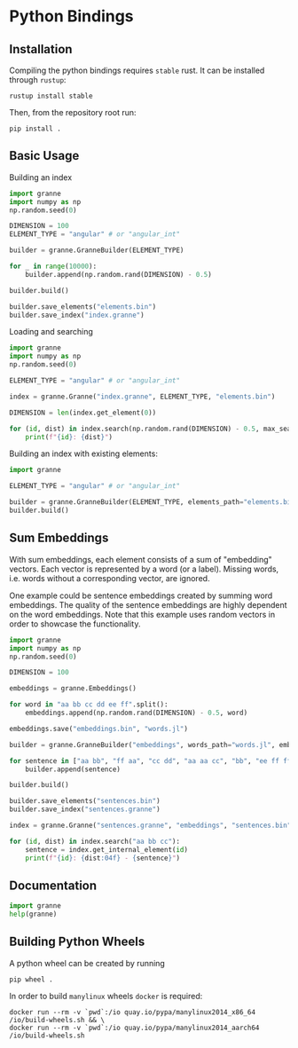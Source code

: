 # Python Bindings

## Installation

Compiling the python bindings requires `stable` rust. It can be installed through `rustup`:
```
rustup install stable
```

Then, from the repository root run:
```
pip install .
```

## Basic Usage

Building an index
```python
import granne
import numpy as np
np.random.seed(0)

DIMENSION = 100
ELEMENT_TYPE = "angular" # or "angular_int"

builder = granne.GranneBuilder(ELEMENT_TYPE)

for _ in range(10000):
    builder.append(np.random.rand(DIMENSION) - 0.5)

builder.build()

builder.save_elements("elements.bin")
builder.save_index("index.granne")
```

Loading and searching
```python
import granne
import numpy as np
np.random.seed(0)

ELEMENT_TYPE = "angular" # or "angular_int"

index = granne.Granne("index.granne", ELEMENT_TYPE, "elements.bin")

DIMENSION = len(index.get_element(0))

for (id, dist) in index.search(np.random.rand(DIMENSION) - 0.5, max_search=150):
    print(f"{id}: {dist}")

```

Building an index with existing elements:
```python
import granne

ELEMENT_TYPE = "angular" # or "angular_int"

builder = granne.GranneBuilder(ELEMENT_TYPE, elements_path="elements.bin")
builder.build()
```

## Sum Embeddings

With sum embeddings, each element consists of a sum of "embedding" vectors. Each vector is represented by a word (or a label).
Missing words, i.e. words without a corresponding vector, are ignored.

One example could be sentence embeddings created by summing word embeddings. The quality of the sentence embeddings are
highly dependent on the word embeddings. Note that this example uses random vectors in order to showcase the functionality.

```python
import granne
import numpy as np
np.random.seed(0)

DIMENSION = 100

embeddings = granne.Embeddings()

for word in "aa bb cc dd ee ff".split():
    embeddings.append(np.random.rand(DIMENSION) - 0.5, word)

embeddings.save("embeddings.bin", "words.jl")

builder = granne.GranneBuilder("embeddings", words_path="words.jl", embeddings_path="embeddings.bin", show_progress=False)

for sentence in ["aa bb", "ff aa", "cc dd", "aa aa cc", "bb", "ee ff ff bb"]:
    builder.append(sentence)

builder.build()

builder.save_elements("sentences.bin")
builder.save_index("sentences.granne")

index = granne.Granne("sentences.granne", "embeddings", "sentences.bin", words_path="words.jl", embeddings_path="embeddings.bin")

for (id, dist) in index.search("aa bb cc"):
    sentence = index.get_internal_element(id)
    print(f"{id}: {dist:04f} - {sentence}")

```

## Documentation

```python
import granne
help(granne)
```

## Building Python Wheels

A python wheel can be created by running
```
pip wheel .
```

In order to build `manylinux` wheels `docker` is required:
```
docker run --rm -v `pwd`:/io quay.io/pypa/manylinux2014_x86_64 /io/build-wheels.sh && \
docker run --rm -v `pwd`:/io quay.io/pypa/manylinux2014_aarch64 /io/build-wheels.sh
```
